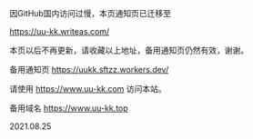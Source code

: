 因GitHub国内访问过慢，本页通知页已迁移至

https://uu-kk.writeas.com/ 

本页以后不再更新，请收藏以上地址，备用通知页仍然有效，谢谢。


备用通知页
https://uukk.sftzz.workers.dev/



请使用 https://www.uu-kk.com 访问本站。

备用域名 https://www.uu-kk.top

2021.08.25


